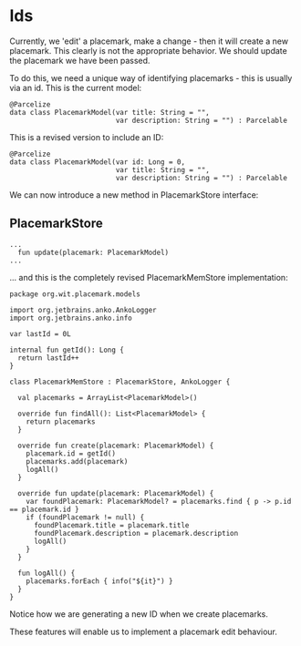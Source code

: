# Ids

Currently, we 'edit' a placemark, make a change - then it will create a new placemark. This clearly is not the appropriate behavior. We should update the placemark we have been passed.

To do this, we need a unique way of identifying placemarks - this is usually via an id. This is the current model:

~~~
@Parcelize
data class PlacemarkModel(var title: String = "",
                          var description: String = "") : Parcelable
~~~

This is a revised version to include an ID:

~~~
@Parcelize
data class PlacemarkModel(var id: Long = 0,
                          var title: String = "",
                          var description: String = "") : Parcelable

~~~

We can now introduce a new method in PlacemarkStore interface:


## PlacemarkStore

~~~
...
  fun update(placemark: PlacemarkModel)
...
~~~

... and this is the completely revised PlacemarkMemStore implementation:

~~~
package org.wit.placemark.models

import org.jetbrains.anko.AnkoLogger
import org.jetbrains.anko.info

var lastId = 0L

internal fun getId(): Long {
  return lastId++
}

class PlacemarkMemStore : PlacemarkStore, AnkoLogger {

  val placemarks = ArrayList<PlacemarkModel>()

  override fun findAll(): List<PlacemarkModel> {
    return placemarks
  }

  override fun create(placemark: PlacemarkModel) {
    placemark.id = getId()
    placemarks.add(placemark)
    logAll()
  }

  override fun update(placemark: PlacemarkModel) {
    var foundPlacemark: PlacemarkModel? = placemarks.find { p -> p.id == placemark.id }
    if (foundPlacemark != null) {
      foundPlacemark.title = placemark.title
      foundPlacemark.description = placemark.description
      logAll()
    }
  }

  fun logAll() {
    placemarks.forEach { info("${it}") }
  }
}
~~~

Notice how we are generating a new ID when we create placemarks.

These features will enable us to implement a placemark edit behaviour.
